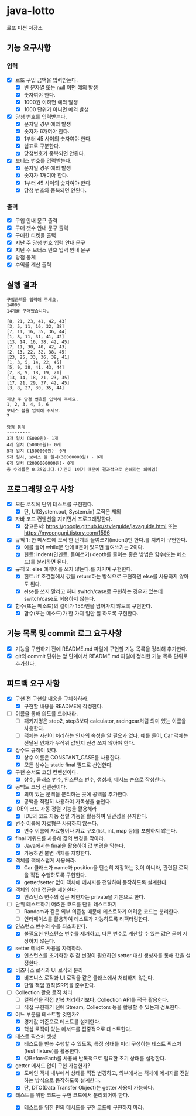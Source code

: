 # java-lotto

로또 미션 저장소

## 기능 요구사항

### 입력

- [x] 로또 구입 금액을 입력받는다.
    - [x] 빈 문자열 또는 null 이면 예외 발생
    - [x] 숫자여야 한다.
    - [x] 1000원 이하면 예외 발생
    - [x] 1000 단위가 아니면 예외 발생
- [x] 당첨 번호를 입력받는다.
    - [x] 문자일 경우 예외 발생
    - [x] 숫자가 6개여야 한다.
    - [x] 1부터 45 사이의 숫자여야 한다.
    - [x] 쉼표로 구분한다.
    - [x] 당첨번호가 중복되면 안된다.
- [x] 보너스 번호를 입력받는다.
    - [x] 문자일 경우 예외 발생
    - [x] 숫자가 1개여야 한다.
    - [x] 1부터 45 사이의 숫자여야 한다.
    - [x] 당첨 번호와 중복되면 안된다.

### 출력

- [x] 구입 안내 문구 출력
- [x] 구매 갯수 안내 문구 출력
- [x] 구매한 티켓들 출력
- [x] 지난 주 당첨 번호 입력 안내 문구
- [x] 지난 주 보너스 번호 입력 안내 문구
- [x] 당첨 통계
- [x] 수익률 계산 출력

## 실행 결과

```
구입금액을 입력해 주세요.
14000
14개를 구매했습니다.

[8, 21, 23, 41, 42, 43]
[3, 5, 11, 16, 32, 38]
[7, 11, 16, 35, 36, 44]
[1, 8, 11, 31, 41, 42]
[13, 14, 16, 38, 42, 45]
[7, 11, 30, 40, 42, 43]
[2, 13, 22, 32, 38, 45]
[23, 25, 33, 36, 39, 41]
[1, 3, 5, 14, 22, 45]
[5, 9, 38, 41, 43, 44]
[2, 8, 9, 18, 19, 21]
[13, 14, 18, 21, 23, 35]
[17, 21, 29, 37, 42, 45]
[3, 8, 27, 30, 35, 44]

지난 주 당첨 번호를 입력해 주세요.
1, 2, 3, 4, 5, 6
보너스 볼을 입력해 주세요.
7

당첨 통계
---------
3개 일치 (5000원)- 1개
4개 일치 (50000원)- 0개
5개 일치 (1500000원)- 0개
5개 일치, 보너스 볼 일치(30000000원) - 0개
6개 일치 (2000000000원)- 0개
총 수익률은 0.35입니다.(기준이 1이기 때문에 결과적으로 손해라는 의미임)

```

## 프로그래밍 요구 사항

- [x] 모든 로직에 단위 테스트를 구현한다.
    - [x] 단, UI(System.out, System.in) 로직은 제외
- [x] 자바 코드 컨벤션을 지키면서 프로그래밍한다.
    - [x] 참고문서: https://google.github.io/styleguide/javaguide.html 또는 https://myeonguni.tistory.com/1596
- [x] 규칙 1: 한 메서드에 오직 한 단계의 들여쓰기(indent)만 한다.를 지키며 구현한다.
    - [x] 예를 들어 while문 안에 if문이 있으면 들여쓰기는 2이다.
    - [x] 힌트: indent(인덴트, 들여쓰기) depth를 줄이는 좋은 방법은 함수(또는 메소드)를 분리하면 된다.
- [x] 규칙 2: else 예약어를 쓰지 않는다.를 지키며 구현한다.
    - [x] 힌트: if 조건절에서 값을 return하는 방식으로 구현하면 else를 사용하지 않아도 된다.
    - [x] else를 쓰지 말라고 하니 switch/case로 구현하는 경우가 있는데 switch/case도 허용하지 않는다.
- [x] 함수(또는 메소드)의 길이가 15라인을 넘어가지 않도록 구현한다.
    - [x] 함수(또는 메소드)가 한 가지 일만 잘 하도록 구현한다.

## 기능 목록 및 commit 로그 요구사항

- [x] 기능을 구현하기 전에 README.md 파일에 구현할 기능 목록을 정리해 추가한다.
- [x] git의 commit 단위는 앞 단계에서 README.md 파일에 정리한 기능 목록 단위로 추가한다.

## 피드백 요구 사항

- [x] 구현 전 구현할 내용을 구체화하라.
    - [x] 구현할 내용을 README에 작성한다.
- [ ] 이름을 통해 의도를 드러내라.
    - [ ] 패키지명은 step2, step3보다 calculator, racingcar처럼 의미 있는 이름을 사용한다.
    - [ ] 객체는 자신이 처리하는 인자의 속성을 알 필요가 없다. 예를 들어, Car 객체는 전달된 인자가 무작위 값인지 신경 쓰지 않아야 한다.
- [x] 상수도 규칙이 있다.
    - [x] 상수 이름은 CONSTANT_CASE를 사용한다.
    - [x] 모든 상수는 static final 필드로 선언한다.
- [x] 구현 순서도 코딩 컨벤션이다.
    - [x] 상수, 클래스 변수, 인스턴스 변수, 생성자, 메서드 순으로 작성한다.
- [x] 공백도 코딩 컨벤션이다.
    - [x] 의미 있는 문맥을 분리하는 곳에 공백을 추가한다.
    - [x] 공백을 적절히 사용하여 가독성을 높인다.
- [x] IDE의 코드 자동 정렬 기능을 활용해라
    - [x] IDE의 코드 자동 정렬 기능을 활용하여 일관성을 유지한다.
- [x] 변수 이름에 자료형은 사용하지 않는다.
    - [x] 변수 이름에 자료형이나 자료 구조(list, int, map 등)를 포함하지 않는다.
- [x] final 키워드를 사용해 값의 변경을 막아라.
    - [x] Java에서는 final을 활용하여 값 변경을 막는다.
    - [x] 가능하면 불변 객체를 지향한다.
- [x] 객체를 객체스럽게 사용해라.
    - [x] Car 클래스가 name과 position을 단순히 저장하는 것이 아니라, 관련된 로직을 직접 수행하도록 구현한다.
    - [x] getter/setter 없이 객체에 메시지를 전달하여 동작하도록 설계한다.
- [x] 객체의 상태 접근을 제한한다.
    - [x] 인스턴스 변수의 접근 제한자는 private을 기본으로 한다.
- [ ] 단위 테스트하기 어려운 코드를 단위 테스트하기
    - [ ] Random과 같은 외부 의존성 때문에 테스트하기 어려운 코드는 분리한다.
    - [ ] 인터페이스를 활용하여 테스트가 가능하도록 리팩터링한다.
- [x] 인스턴스 변수의 수를 최소화한다.
    - [x] 불필요한 인스턴스 변수를 제거하고, 다른 변수로 계산할 수 있는 값은 굳이 저장하지 않는다.
- [x] setter 메서드 사용을 자제하라.
    - [x] 인스턴스를 초기화한 후 값 변경이 필요하면 setter 대신 생성자를 통해 값을 설정한다.
- [x] 비즈니스 로직과 UI 로직의 분리
    - [x] 비즈니스 로직과 UI 로직을 같은 클래스에서 처리하지 않는다.
    - [x] 단일 책임 원칙(SRP)을 준수한다.
- [ ] Collection 활용 로직 처리
    - [ ] 컬렉션을 직접 반복 처리하기보다, Collection API를 적극 활용한다.
    - [ ] 직접 구현하기 전에 Stream, Collectors 등을 활용할 수 있는지 검토한다.
- [x] 어느 부분을 테스트할 것인가?
    - [x] 경계값 기준으로 테스트를 설계한다.
    - [x] 핵심 로직이 있는 메서드를 집중적으로 테스트한다.
- [x] 테스트 픽스처 생성
    - [x] 테스트를 반복 수행할 수 있도록, 특정 상태를 미리 구성하는 테스트 픽스처(test fixture)를 활용한다.
    - [x] @BeforeEach를 사용해 반복적으로 필요한 초기 상태를 설정한다.
- [x] getter 메서드 없이 구현 가능한가?
    - [x] 도메인 객체 내부에서 상태를 직접 변경하고, 외부에서는 객체에 메시지를 전달하는 방식으로 동작하도록 설계한다.
    - [x] 단, DTO(Data Transfer Object)는 getter 사용이 가능하다.
- [x] 테스트를 위한 코드는 구현 코드에서 분리되어야 한다.
    - [x] 테스트를 위한 편의 메서드를 구현 코드에 구현하지 마라.

